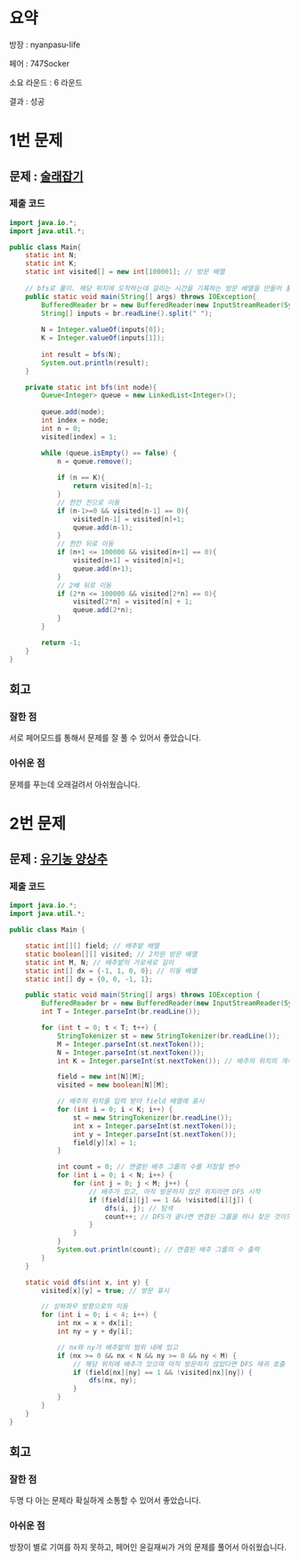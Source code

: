 # 요약
방장 : nyanpasu-life

페어 : 747Socker

소요 라운드 : 6 라운드

결과 : 성공

# 1번 문제
## 문제 : [술래잡기](https://urturn-problem.s3.ap-northeast-2.amazonaws.com/problem/1697%EB%B2%88+%EC%88%A0%EB%9E%98%EC%9E%A1%EA%B8%B0.md)

### 제출 코드
```JAVA
import java.io.*;
import java.util.*;

public class Main{
	static int N;
	static int K;
	static int visited[] = new int[100001]; // 방문 배열
	
	// bfs로 풀이. 해당 위치에 도착하는데 걸리는 시간을 기록하는 방문 배열을 만들어 풀이하자.
	public static void main(String[] args) throws IOException{
		BufferedReader br = new BufferedReader(new InputStreamReader(System.in));
		String[] inputs = br.readLine().split(" ");
		
		N = Integer.valueOf(inputs[0]);
		K = Integer.valueOf(inputs[1]);
		
		int result = bfs(N);
		System.out.println(result);
	}

	private static int bfs(int node){
		Queue<Integer> queue = new LinkedList<Integer>();
		
		queue.add(node);
		int index = node;
		int n = 0;
		visited[index] = 1;

		while (queue.isEmpty() == false) {
			n = queue.remove();
			
			if (n == K){
				return visited[n]-1;
			}
			// 한칸 전으로 이동
			if (n-1>=0 && visited[n-1] == 0){
				visited[n-1] = visited[n]+1;
				queue.add(n-1);
			}
			// 한칸 뒤로 이동
			if (n+1 <= 100000 && visited[n+1] == 0){
				visited[n+1] = visited[n]+1;
				queue.add(n+1);
			}
			// 2배 뒤로 이동
			if (2*n <= 100000 && visited[2*n] == 0){
				visited[2*n] = visited[n] + 1;
				queue.add(2*n);
			}
		}

		return -1;
	}
}
```

## 회고 
### 잘한 점 
서로 페어모드를 통해서 문제를 잘 풀 수 있어서 좋았습니다.
### 아쉬운 점 
문제를 푸는데 오래걸려서 아쉬웠습니다.

# 2번 문제
## 문제 : [유기농 양상추](https://urturn-problem.s3.ap-northeast-2.amazonaws.com/problem/1012%EB%B2%88+%EC%9C%A0%EA%B8%B0%EB%86%8D+%EC%96%91%EC%83%81%EC%B6%94.md)

### 제출 코드
```JAVA
import java.io.*;
import java.util.*;

public class Main {

    static int[][] field; // 배추밭 배열
    static boolean[][] visited; // 2차원 방문 배열
    static int M, N; // 배추밭의 가로세로 길이
    static int[] dx = {-1, 1, 0, 0}; // 이동 배열
    static int[] dy = {0, 0, -1, 1}; 

    public static void main(String[] args) throws IOException {
        BufferedReader br = new BufferedReader(new InputStreamReader(System.in));
        int T = Integer.parseInt(br.readLine());

        for (int t = 0; t < T; t++) {
            StringTokenizer st = new StringTokenizer(br.readLine());
            M = Integer.parseInt(st.nextToken());
            N = Integer.parseInt(st.nextToken());
            int K = Integer.parseInt(st.nextToken()); // 배추의 위치의 개수

            field = new int[N][M];
            visited = new boolean[N][M];

            // 배추의 위치를 입력 받아 field 배열에 표시
            for (int i = 0; i < K; i++) {
                st = new StringTokenizer(br.readLine());
                int x = Integer.parseInt(st.nextToken());
                int y = Integer.parseInt(st.nextToken());
                field[y][x] = 1;
            }

            int count = 0; // 연결된 배추 그룹의 수를 저장할 변수
            for (int i = 0; i < N; i++) {
                for (int j = 0; j < M; j++) {
                    // 배추가 있고, 아직 방문하지 않은 위치라면 DFS 시작
                    if (field[i][j] == 1 && !visited[i][j]) {
                        dfs(i, j); // 탐색
                        count++; // DFS가 끝나면 연결된 그룹을 하나 찾은 것이므로 count 증가
                    }
                }
            }
            System.out.println(count); // 연결된 배추 그룹의 수 출력
        }
    }

    static void dfs(int x, int y) {
        visited[x][y] = true; // 방문 표시

        // 상하좌우 방향으로의 이동
        for (int i = 0; i < 4; i++) {
            int nx = x + dx[i];
            int ny = y + dy[i];

            // nx와 ny가 배추밭의 범위 내에 있고
            if (nx >= 0 && nx < N && ny >= 0 && ny < M) {
                // 해당 위치에 배추가 있으며 아직 방문하지 않았다면 DFS 재귀 호출
                if (field[nx][ny] == 1 && !visited[nx][ny]) {
                    dfs(nx, ny);
                }
            }
        }
    }
}
```

## 회고 
### 잘한 점 
두명 다 아는 문제라 확실하게 소통할 수 있어서 좋았습니다.
### 아쉬운 점 
방장이 별로 기여를 하지 못하고, 페어인 윤길재씨가 거의 문제를 풀어서 아쉬웠습니다. 

